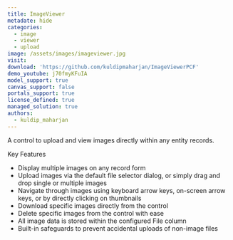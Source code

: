 ```yaml
---
title: ImageViewer
metadate: hide
categories:
  - image
  - viewer
  - upload
image: /assets/images/imageviewer.jpg
visit: 
download: 'https://github.com/kuldipmaharjan/ImageViewerPCF'
demo_youtube: j70fmyKFuIA
model_support: true
canvas_support: false
portals_support: true
license_defined: true
managed_solution: true
authors:
  - kuldip_maharjan
---
```

A control to upload and view images directly within any entity records.

Key Features
- Display multiple images on any record form
- Upload images via the default file selector dialog, or simply drag and drop single or multiple images
- Navigate through images using keyboard arrow keys, on-screen arrow keys, or by directly clicking on thumbnails
- Download specific images directly from the control
- Delete specific images from the control with ease
- All image data is stored within the configured File column
- Built-in safeguards to prevent accidental uploads of non-image files
